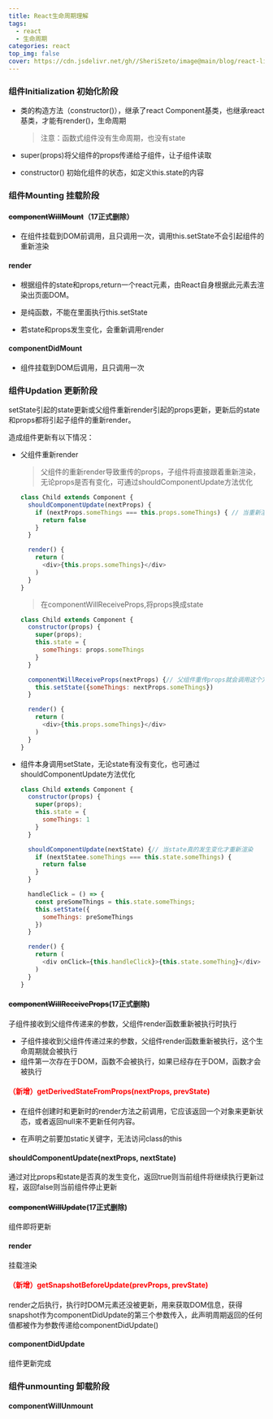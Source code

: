 ```yaml
---
title: React生命周期理解
tags: 
  - react 
  - 生命周期
categories: react
top_img: false  
cover: https://cdn.jsdelivr.net/gh//SheriSzeto/image@main/blog/react-lifecycle.jpg
---
```


<!-- more -->
<!-- toc -->


### 组件Initialization 初始化阶段

* 类的构造方法（constructor()），继承了react Component基类，也继承react基类，才能有render()，生命周期
  > 注意：函数式组件没有生命周期，也没有state

* super(props)将父组件的props传递给子组件，让子组件读取

* constructor() 初始化组件的状态，如定义this.state的内容

### 组件Mounting 挂载阶段

#### ~~componentWillMount~~（17正式删除）

* 在组件挂载到DOM前调用，且只调用一次，调用this.setState不会引起组件的重新渲染

#### render

* 根据组件的state和props,return一个react元素，由React自身根据此元素去渲染出页面DOM。

* 是纯函数，不能在里面执行this.setState

* 若state和props发生变化，会重新调用render

#### componentDidMount 

* 组件挂载到DOM后调用，且只调用一次

### 组件Updation 更新阶段

setState引起的state更新或父组件重新render引起的props更新，更新后的state和props都将引起子组件的重新render。

造成组件更新有以下情况：
* 父组件重新render
  > 父组件的重新render导致重传的props，子组件将直接跟着重新渲染，无论props是否有变化，可通过shouldComponentUpdate方法优化
  ```javascript
  class Child extends Component {
    shouldComponentUpdate(nextProps) {
      if (nextProps.someThings === this.props.someThings) { // 当重新渲染前后值没发生改变，则子组件不要重新渲染
        return false
      }
    }

    render() {
      return (
        <div>{this.props.someThings}</div>
      )
    }
  }
  ```
  > 在componentWillReceiveProps,将props换成state
  ```javascript
  class Child extends Component {
    constructor(props) {
      super(props);
      this.state = {
        someThings: props.someThings
      }
    }

    componentWillReceiveProps(nextProps) {// 父组件重传props就会调用这个方法, props会判断是否发生变化，变化才会重新setState
      this.setState({someThings: nextProps.someThings})
    }

    render() {
      return (
        <div>{this.props.someThings}</div>
      )
    }
  }
  ```
* 组件本身调用setState，无论state有没有变化，也可通过shouldComponentUpdate方法优化
  > 
  ```javascript
  class Child extends Component {
    constructor(props) {
      super(props);
      this.state = {
        someThings: 1
      }
    }

    shouldComponentUpdate(nextState) {// 当state真的发生变化才重新渲染
      if (nextStatee.someThings === this.state.someThings) {
        return false
      }
    }

    handleClick = () => {
      const preSomeThings = this.state.someThings;
      this.setState({
        someThings: preSomeThings
      })
    }

    render() {
      return (
        <div onClick={this.handleClick}>{this.state.someThing}</div>
      )
    }
  }
  ```
 
#### ~~componentWillReceiveProps~~(17正式删除)

子组件接收到父组件传递来的参数，父组件render函数重新被执行时执行

 - 子组件接收到父组件传递过来的参数，父组件render函数重新被执行，这个生命周期就会被执行
 - 组件第一次存在于DOM，函数不会被执行，如果已经存在于DOM，函数才会被执行


#### <font color=red>（新增）getDerivedStateFromProps(nextProps, prevState)</font>

* 在组件创建时和更新时的render方法之前调用，它应该返回一个对象来更新状态，或者返回null来不更新任何内容。

* 在声明之前要加static关键字，无法访问class的this

#### shouldComponentUpdate(nextProps, nextState)

通过对比props和state是否真的发生变化，返回true则当前组件将继续执行更新过程，返回false则当前组件停止更新

#### ~~componentWillUpdate~~(17正式删除)

组件即将更新

#### render

挂载渲染

#### <font color=red>（新增）getSnapshotBeforeUpdate(prevProps, prevState)</font>

render之后执行，执行时DOM元素还没被更新，用来获取DOM信息，获得snapshot作为componentDidUpdate的第三个参数传入，此声明周期返回的任何值都被作为参数传递给componentDidUpdate()

#### componentDidUpdate

组件更新完成


### 组件unmounting 卸载阶段

#### componentWillUnmount
